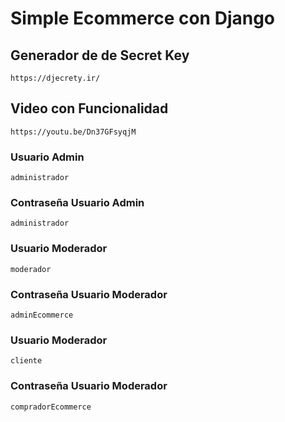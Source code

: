 # Simple Ecommerce con Django
## Generador de de Secret Key
    https://djecrety.ir/

## Video con Funcionalidad
    https://youtu.be/Dn37GFsyqjM
### Usuario Admin
    administrador
### Contraseña Usuario Admin
    administrador

### Usuario Moderador
    moderador
### Contraseña Usuario Moderador
    adminEcommerce

### Usuario Moderador
    cliente
### Contraseña Usuario Moderador
    compradorEcommerce


